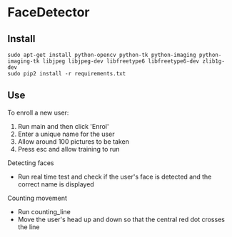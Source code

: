 # FaceDetector

## Install
```
sudo apt-get install python-opencv python-tk python-imaging python-imaging-tk libjpeg libjpeg-dev libfreetype6 libfreetype6-dev zlib1g-dev
sudo pip2 install -r requirements.txt
```

## Use

To enroll a new user: 
1. Run main and then click 'Enrol'
2. Enter a unique name for the user
3. Allow around 100 pictures to be taken
4. Press esc and allow training to run

Detecting faces
- Run real time test and check if the user's face is detected and the correct name is displayed

Counting movement
- Run counting_line
- Move the user's head up and down so that the central red dot crosses the line
